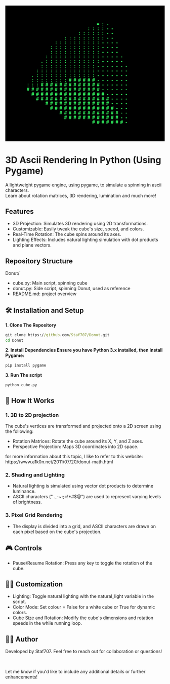 
![](https://github.com/Staf707/Donut/blob/main/cube.gif)
<h1>3D Ascii Rendering In Python (Using Pygame)</h1>
A lightweight pygame engine, using pygame, to simulate a spinning in ascii characters.<br>
Learn about rotation matrices, 3D rendering, lumination and much more!
<h2>Features</h2>
<ul>
  <li>3D Projection: Simulates 3D rendering using 2D transformations.</li>
  <li>Customizable: Easily tweak the cube's size, speed, and colors.</li>
  <li>Real-Time Rotation: The cube spins around its axes.</li>
  <li>Lighting Effects: Includes natural lighting simulation with dot products and plane vectors.</li>
</ul>
<h2> Repository Structure</h2>
Donut/<br>
<ul>
  <li>cube.py: Main script, spinning cube</li>
  <li>donut.py: Side script, spinning Donut, used as reference</li>
  <li>README.md: project overview</li>
</ul>


<h2>🛠️ Installation and Setup</h2>
<b>1. Clone The Repository</b>

```cmd
git clone https://github.com/Staf707/Donut.git
cd Donut
```
<b>2. Install Dependencies Ensure you have Python 3.x installed, then install Pygame:</b>
```cmd
pip install pygame
```
<b>3. Run The script</b>
```cmd
python cube.py
```

<h2>📖 How It Works</h2>
<h3>1. 3D to 2D projection</h3>
The cube's vertices are transformed and projected onto a 2D screen using the following:
<ul>
  <li>Rotation Matrices: Rotate the cube around its X, Y, and Z axes.</li>
  <li>Perspective Projection: Maps 3D coordinates into 2D space.</li>
</ul>
for more information about this topic, I like to refer to this website: https://www.a1k0n.net/2011/07/20/donut-math.html 
<h3>2. Shading and Lighting</h3>
<ul>
  <li>Natural lighting is simulated using vector dot products to determine luminance.</li>
  <li>ASCII characters (" .,-~:;=!*#$@") are used to represent varying levels of brightness.</li>
</ul>
<h3>3. Pixel Grid Rendering</h3>
<ul><li>The display is divided into a grid, and ASCII characters are drawn on each pixel based on the cube's projection.</li></ul>


<h2>🎮 Controls</h2>
<ul><li>Pause/Resume Rotation: Press any key to toggle the rotation of the cube.</li></ul>

<h2>🧑‍💻 Customization</h2>
<ul>
  <li>Lighting: Toggle natural lighting with the natural_light variable in the script.</li>
  <li>Color Mode: Set colour = False for a white cube or True for dynamic colors.</li>
  <li>Cube Size and Rotation: Modify the cube's dimensions and rotation speeds in the while running loop.</li>
</ul>

<h2>🧑‍🚀 Author</h2>
Developed by Staf707.
Feel free to reach out for collaboration or questions!
<h2></h2>
<br>
Let me know if you'd like to include any additional details or further enhancements!






